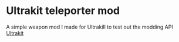 ﻿# Ultrakit teleporter mod 
A simple weapon mod I made for Ultrakill to test out the modding API [Ultrakit](https://github.com/Dazegambler/UltraKit)
